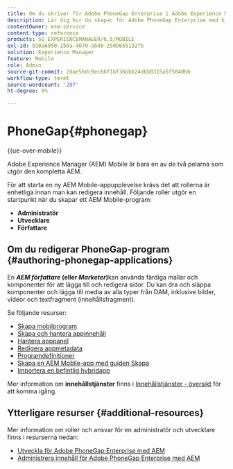 ```yaml
---
title: Om du skriver för Adobe PhoneGap Enterprise i Adobe Experience Manager
description: Lär dig hur du skapar för Adobe PhoneGap Enterprise med hjälp av mallar och komponenter för att lägga till och redigera sidor, dra och släppa komponenter och lägga till media.
contentOwner: msm-service
content-type: reference
products: SG_EXPERIENCEMANAGER/6.5/MOBILE
exl-id: 930a6950-150a-4670-ab48-250b655132fb
solution: Experience Manager
feature: Mobile
role: Admin
source-git-commit: 2dae56dc9ec66f1bf36bbb24d6b0315a5f5040bb
workflow-type: tm+mt
source-wordcount: '207'
ht-degree: 0%

---
```


# PhoneGap{#phonegap}

{{ue-over-mobile}}

Adobe Experience Manager (AEM) Mobile är bara en av de två pelarna som utgör den kompletta AEM.

För att starta en ny AEM Mobile-appupplevelse krävs det att rollerna är enhetliga innan man kan redigera innehåll. Följande roller utgör en startpunkt när du skapar ett AEM Mobile-program:

* **Administratör**
* **Utvecklare**
* **Författare**

## Om du redigerar PhoneGap-program {#authoring-phonegap-applications}

En ***AEM författare* (eller *Marketer*)**&#x200B;kan använda färdiga mallar och komponenter för att lägga till och redigera sidor. Du kan dra och släppa komponenter och lägga till media av alla typer från DAM, inklusive bilder, videor och textfragment (innehållsfragment).

Se följande resurser:

* [Skapa mobilprogram](/help/mobile/phonegap-authoring-apps.md)
* [Skapa och hantera appinnehåll](/help/mobile/phonegap-manage-app-content.md)
* [Hantera apppanel](/help/mobile/phonegap-app-details-tile.md)
* [Redigera appmetadata](/help/mobile/phonegap-editmetadata.md)
* [Programdefinitioner](/help/mobile/phonegap-app-definitions.md)
* [Skapa en AEM Mobile-app med guiden Skapa](/help/mobile/phonegap-create-new-app.md)
* [Importera en befintlig hybridapp](/help/mobile/phonegap-adding-content-to-imported-app.md)

Mer information om **innehållstjänster** finns i [Innehållstjänster - översikt](/help/mobile/develop-content-as-a-service.md) för att komma igång.

## Ytterligare resurser {#additional-resources}

Mer information om roller och ansvar för en administratör och utvecklare finns i resurserna nedan:

* [Utveckla för Adobe PhoneGap Enterprise med AEM](/help/mobile/developing-in-phonegap.md)
* [Administrera innehåll för Adobe PhoneGap Enterprise med AEM](/help/mobile/administer-phonegap.md)
